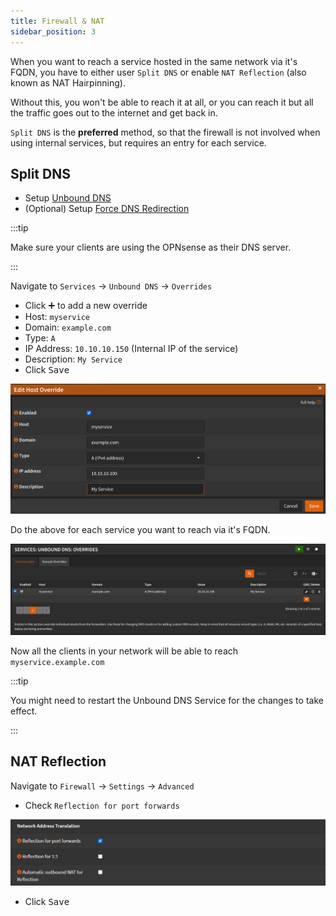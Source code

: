 ```yaml
---
title: Firewall & NAT
sidebar_position: 3
---
```


When you want to reach a service hosted in the same network via it's FQDN,
you have to either user `Split DNS` or enable `NAT Reflection` (also known as NAT Hairpinning).

Without this, you won't be able to reach it at all, or you can reach it but all
the traffic goes out to the internet and get back in.

`Split DNS` is the **preferred** method, so that the firewall is not involved
when using internal services, but requires an entry for each service.

## Split DNS

- Setup [Unbound DNS](../dns/resolver/configuration.md)
- (Optional) Setup [Force DNS Redirection](redirect-dns.md)

:::tip

Make sure your clients are using the OPNsense as their DNS server.

:::

Navigate to `Services` -> `Unbound DNS` -> `Overrides`

- Click <kbd>➕</kbd> to add a new override
- Host: `myservice`
- Domain: `example.com`
- Type: `A`
- IP Address: `10.10.10.150` (Internal IP of the service)
- Description: `My Service`
- Click <kbd>Save</kbd>

![split-dns-host](img/split-dns-host.png)

Do the above for each service you want to reach via it's FQDN.

![split-dns](img/split-dns.png)

Now all the clients in your network will be able to reach `myservice.example.com`

:::tip

You might need to restart the Unbound DNS Service for the changes to take effect.

:::

## NAT Reflection

Navigate to `Firewall` -> `Settings` -> `Advanced`

- Check `Reflection for port forwards`

![nat-reflection](img/nat-reflection.png)

- Click <kbd>Save</kbd>
